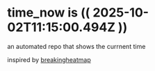 # time_now is (( 2025-10-02T11:15:00.494Z ))

an automated repo that shows the currnent time

inspired by [breakingheatmap](https://github.com/breakingheatmap/breakingheatmap)